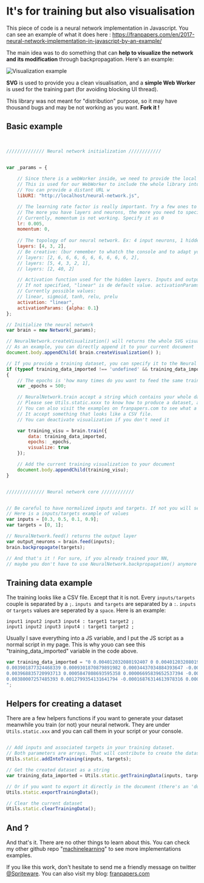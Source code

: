 # It's for training but also visualisation

This piece of code is a neural network implementation in Javascript. 
You can see an example of what it does here : https://franpapers.com/en/2017-neural-network-implementation-in-javascript-by-an-example/

The main idea was to do something that can **help to visualize the network and its modification** through backpropagation. Here's an example:

![Visualization example](https://franpapers.com/wp-content/uploads/2017/10/Capture.png)

**SVG** is used to provide you a clean visualisation, and a **simple Web Worker** is used for the training part (for avoiding blocking UI thread).

This library was not meant for "distribution" purpose, so it may have thousand bugs and may be not working as you want. **Fork it !**

## Basic example
```javascript


////////////// Neural network initialization ////////////


var _params = {
        
    // Since there is a webWorker inside, we need to provide the local URI.
    // This is used for our WebWorker to include the whole library into itself.
    // You can provide a distant URL w
    libURI: "http://localhost/neural-network.js",

    // The learning rate factor is really important. Try a few ones to get the right one.
    // The more you have layers and neurons, the more you need to specify a small one
    // Currently, momentum is not working. Specify it as 0
    lr: 0.005,          
    momentum: 0,
    
    // The topology of our neural network. Ex: 4 input neurons, 1 hidden layer (3 neurons) and 2 output neurons 
    layers: [4, 3, 2],  
    // Be creative: (bur remember to whatch the console and to adapt your learning rate)
    // layers: [2, 6, 6, 6, 6, 6, 6, 6, 6, 6, 2],
    // layers: [5, 4, 3, 2, 1],
    // layers: [2, 40, 2]

    // Activation function used for the hidden layers. Inputs and outputs neurons have a linear activation function
    // If not specified, "linear" is de default value. activationParams are just factors that impacts some activation function (etc: PReLu)
    // Currently possible values:
    // linear, sigmoid, tanh, relu, prelu 
    activation: "linear",
    activationParams: {alpha: 0.1}
};

// Initialize the neural network
var brain = new Network(_params);

// NeuralNetwork.createVisualization() will returns the whole SVG visualisation as a DOM element
// As an example, you can directly append it to your current document
document.body.appendChild( brain.createVisualization() );  

// If you provide a training dataset, you can specify it to the Neural Net and train it with it
if (typeof training_data_imported !== 'undefined' && training_data_imported !== undefined)
{
    // The epochs is 'how many times do you want to feed the same training dataset'
    var _epochs = 500;

    // NeuralNetwork.train accept a string which contains your whole dataset, and returns a DOM object for visualizating the training.
    // Please see Utils.static.xxxx to know how to produce a dataset, and how are formatted a dataset.
    // You can also visit the examples on franpapers.com to see what a dataset looks like
    // It accept something that looks like a CSV file.
    // You can deactivate visualization if you don't need it 

    var training_visu = brain.train({
        data: training_data_imported,
        epochs: _epochs,
        visualize: true
    });

    // Add the current training visualization to your document
    document.body.appendChild(training_visu);
}


////////////// Neural network core ////////////


// Be careful to have normalized inputs and targets. If not you will see the errors jumping
// Here is a inputs/targets example of values
var inputs = [0.3, 0.5, 0.1, 0.9];  
var targets = [0, 1];      

// NeuralNetwork.feed() returns the output layer
var output_neurons = brain.feed(inputs);
brain.backpropagate(targets);

// And that's it ! For sure, if you already trained your NN,
// maybe you don't have to use NeuralNetwork.backpropagation() anymore


```

## Training data example 
The training looks like a CSV file. Except that it is not. Every `inputs/targets` couple is separated by a `;`. `inputs `and `targets` are separated by a `:`. `inputs` or `targets` values are seperated by a `space`. Here is an example:
```
input1 input2 input3 input4 : target1 target2 ;
input1 input2 input3 input4 : target1 target2 ;
```

Usually I save everything into a JS variable, and I put the JS script as a normal script in my page. This is why youo can see this "training_data_imported" variable in the code above.
```javascript
var training_data_imported = "0 0.004012032080192407 0 0.004012032080192407 : 6.123233995736767e-17 -1;\
0.003901877324468339 0.0009301870879891982 0.00034437034884393647 -0.0009193694393909713 : -0.9726239602750568 -0.23238466364815152;\
0.003968835720993713 0.0005847808693595358 0.00006695839652537394 -0.0003454062186296625 : -0.9892652288476347 -0.14613112944556783;\
0.00380007257485393 0.0012799354131641794 -0.00016876314613978316 0.0006951545438046436 : -0.9473190861218562 0.32029135028790773;\
";
```

## Helpers for creating a dataset 
There are a few helpers functions if you want to generate your dataset meanwhile you train (or not) your neural network. They are under `Utils.static.xxx` and you can call them in your script or your console.
```javascript

// Add inputs and associated targets in your training dataset. 
// Both parameters are arrays. That will contribute to create the dataset as a string
Utils.static.addIntoTraining(inputs, targets);

// Get the created dataset as a string
var training_data_imported = Utils.static.getTrainingData(inputs, targets);

// Or if you want to export it directly in the document (there's an 'document.body.appendChild' inside)
Utils.static.exportTrainingData();

// Clear the current dataset
Utils.static.clearTrainingData();
```

## And ?

And that's it. There are no other things to learn about this.
You can check my other github repo "[machinelearning](https://github.com/Spriteware/machinelearning)" to see more implementations examples. 

If you like this work, don't hesitate to send me a friendly message on twitter [@Spriteware](https://twitter.com/Spriteware).
You can also visit my blog: [franpapers.com](https://franpapers.com)
